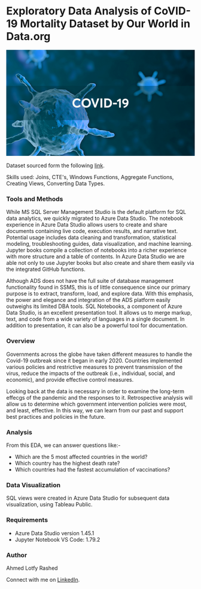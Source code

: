# Exploratory Data Analysis of CoVID-19 Mortality Dataset by Our World in Data.org

![](figs/covid19.png)

Dataset sourced form the following [link](https://ourworldindata.org/covid-deaths).

Skills used: Joins, CTE's, Windows Functions, Aggregate Functions, Creating Views, Converting Data Types.

### Tools and Methods

While MS SQL Server Management Studio is the default platform for SQL data analytics, we quickly migrated to Azure Data Studio. The notebook experience in Azure Data Studio allows users to create and share documents containing live code, execution results, and narrative text. Potential usage includes data cleaning and transformation, statistical modeling, troubleshooting guides, data visualization, and machine learning. Jupyter books compile a collection of notebooks into a richer experience with more structure and a table of contents.  In Azure Data Studio we are able not only to use Jupyter books but also create and share them easily via the integrated GitHub functions.

Although ADS does not have the full suite of database management functionality found in SSMS, this is of little consequence since our primary purpose is to extract, transform, load, and explore data. With this emphasis, the power and elegance and integration of the ADS platform easily outweighs its limited DBA tools. SQL Notebooks, a component of Azure Data Studio, is an excellent presentation tool. It allows us to merge markup, text, and code from a wide variety of languages in a single document. In addition to presentation, it can also be a powerful tool for documentation.

### Overview

Governments across the globe have taken different measures to handle the Covid-19 outbreak since it began in early 2020. Countries implemented various policies and restrictive measures to prevent transmission of the virus, reduce the impacts of the outbreak (i.e., individual, social, and economic), and provide effective control measures.

Looking back at the data is necessary in order to examine the long-term effecgs of the pandemic and the responses to it. Retrospective analysis will allow us to determine which government intervention policies were most, and least, effective. In this way, we can learn from our past and support best practices and policies in the future.

### Analysis

From this EDA, we can answer questions like:-
* Which are the 5 most affected countries in the world?
* Which country has the highest death rate?
* Which countries had the fastest accumulation of vaccinations?

### Data Visualization

SQL views were created in Azure Data Studio for subsequent data visualization, using Tableau Public.

### Requirements

* Azure Data Studio version 1.45.1
* Jupyter Notebook VS Code: 1.79.2

### Author
Ahmed Lotfy Rashed

Connect with me on [LinkedIn](https://www.linkedin.com/in/ahmed-rashed-12495a20/).
